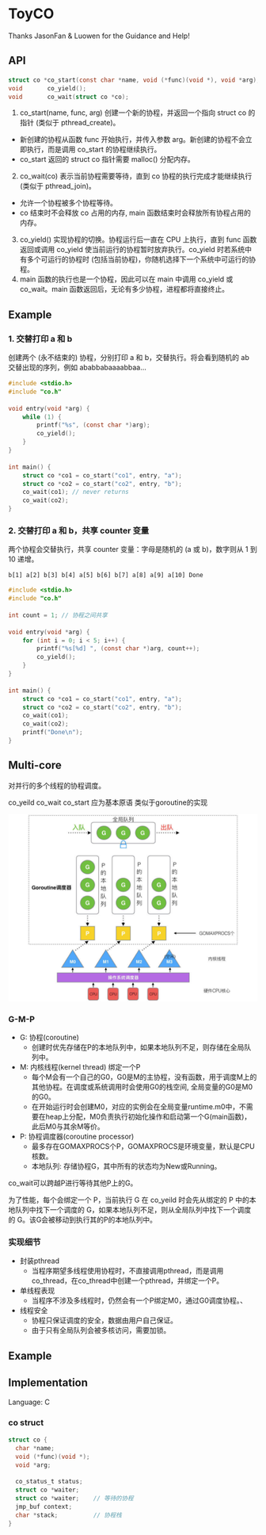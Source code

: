 # ToyCO

Thanks JasonFan & Luowen for the Guidance and Help!

## API

```c
struct co *co_start(const char *name, void (*func)(void *), void *arg);
void       co_yield();
void       co_wait(struct co *co);
```

1. co_start(name, func, arg) 创建一个新的协程，并返回一个指向 struct co 的指针 (类似于 pthread_create)。
  - 新创建的协程从函数 func 开始执行，并传入参数 arg。新创建的协程不会立即执行，而是调用 co_start 的协程继续执行。
  - co_start 返回的 struct co 指针需要 malloc() 分配内存。
2. co_wait(co) 表示当前协程需要等待，直到 co 协程的执行完成才能继续执行 (类似于 pthread_join)。
  - 允许一个协程被多个协程等待。
  - co 结束时不会释放 co 占用的内存, main 函数结束时会释放所有协程占用的内存。
3. co_yield() 实现协程的切换。协程运行后一直在 CPU 上执行，直到 func 函数返回或调用 co_yield 使当前运行的协程暂时放弃执行。co_yield 时若系统中有多个可运行的协程时 (包括当前协程)，你随机选择下一个系统中可运行的协程。
4. main 函数的执行也是一个协程，因此可以在 main 中调用 co_yield 或 co_wait。main 函数返回后，无论有多少协程，进程都将直接终止。

## Example

### 1. 交替打印 a 和 b

创建两个 (永不结束的) 协程，分别打印 a 和 b，交替执行。将会看到随机的 ab 交替出现的序列，例如 ababbabaaaabbaa...

```c
#include <stdio.h>
#include "co.h"

void entry(void *arg) {
    while (1) {
        printf("%s", (const char *)arg);
        co_yield();
    }
}

int main() {
    struct co *co1 = co_start("co1", entry, "a");
    struct co *co2 = co_start("co2", entry, "b");
    co_wait(co1); // never returns
    co_wait(co2);
}
```

### 2. 交替打印 a 和 b，共享 counter 变量

两个协程会交替执行，共享 counter 变量：字母是随机的 (a 或 b)，数字则从 1 到 10 递增。

```
b[1] a[2] b[3] b[4] a[5] b[6] b[7] a[8] a[9] a[10] Done
```

```c
#include <stdio.h>
#include "co.h"

int count = 1; // 协程之间共享

void entry(void *arg) {
    for (int i = 0; i < 5; i++) {
        printf("%s[%d] ", (const char *)arg, count++);
        co_yield();
    }
}

int main() {
    struct co *co1 = co_start("co1", entry, "a");
    struct co *co2 = co_start("co2", entry, "b");
    co_wait(co1);
    co_wait(co2);
    printf("Done\n");
}
```

## Multi-core

对并行的多个线程的协程调度。

co_yeild co_wait co_start 应为基本原语 类似于goroutine的实现

![alt text](imgs/multi-core.jpg)

### G-M-P

- G: 协程(coroutine)
  - 创建时优先存储在P的本地队列中，如果本地队列不足，则存储在全局队列中。
- M: 内核线程(kernel thread) 绑定一个P
  - 每个M会有一个自己的G0，G0是M的主协程，没有函数，用于调度M上的其他协程。在调度或系统调用时会使用G0的栈空间, 全局变量的G0是M0的G0。
  - 在开始运行时会创建M0，对应的实例会在全局变量runtime.m0中，不需要在heap上分配，M0负责执行初始化操作和启动第一个G(main函数)，此后M0与其余M等价。
- P: 协程调度器(coroutine processor)
  - 最多存在GOMAXPROCS个P，GOMAXPROCS是环境变量，默认是CPU核数。
  - 本地队列: 存储协程G，其中所有的状态均为New或Running。

co_wait可以跨越P进行等待其他P上的G。

为了性能，每个会绑定一个 P，当前执行 G 在 co_yeild 时会先从绑定的 P 中的本地队列中找下一个调度的 G，如果本地队列不足，则从全局队列中找下一个调度的 G。该G会被移动到执行其的P的本地队列中。

### 实现细节

- 封装pthread
  - 当程序期望多线程使用协程时，不直接调用pthread，而是调用co_thread，在co_thread中创建一个pthread，并绑定一个P。
- 单线程表现
  - 当程序不涉及多线程时，仍然会有一个P绑定M0，通过G0调度协程。、
- 线程安全
  - 协程只保证调度的安全，数据由用户自己保证。
  - 由于只有全局队列会被多核访问，需要加锁。

## Example



## Implementation

Language: C

### co struct

```c
struct co {
  char *name;
  void (*func)(void *);
  void *arg;

  co_status_t status;
  struct co *waiter;
  struct co *waiter;    // 等待的协程
  jmp_buf context;
  char *stack;          // 协程栈
}
```